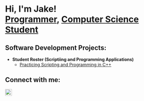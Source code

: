 <h1>Hi, I'm Jake! <br/><a href="https://github.com/jake-vierstra">Programmer</a>, <a href="https://www.linkedin.com/in/jake-vierstra/">Computer Science Student</a>

<h2>Software Development Projects:</h2>

- <b>Student Roster (Scriptiing and Programming Applications)</b>
  - [Practicing Scripting and Programming in C++](https://github.com/jake-vierstra)


<h2> Connect with me:</h2>

[<img align="left" alt="Jake-Vierstra | LinkedIn" width="22px" src="https://cdn.jsdelivr.net/npm/simple-icons@v3/icons/linkedin.svg" />][linkedin]

[linkedin]: https://linkedin.com/in/jake-vierstra
